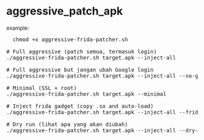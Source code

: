 # aggressive_patch_apk
example:
<pre>
  chmod +x aggressive-frida-patcher.sh

# Full aggressive (patch semua, termasuk login)
./aggressive-frida-patcher.sh target.apk --inject-all

# Full aggressive but jangan ubah Google login
./aggressive-frida-patcher.sh target.apk --inject-all --no-google-login

# Minimal (SSL + root)
./aggressive-frida-patcher.sh target.apk --minimal

# Inject frida gadget (copy .so and auto-load)
./aggressive-frida-patcher.sh target.apk --inject-all --frida /sdcard/libfrida-gadget.so

# Dry run (lihat apa yang akan diubah)
./aggressive-frida-patcher.sh target.apk --inject-all --dry-run

</pre>
